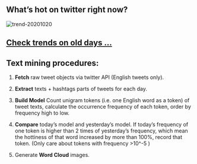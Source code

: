 ## What’s hot on twitter right now?

![trend-20201020][wordcloud]

[wordcloud]: https://raw.githubusercontent.com/xdqc/tweet-trend-everyday/master/word-cloud/trend-20201020.png?token=AF5V4P7ADR6KQBZ4CEDTNIK6AXRMU "trend-20201020"

## [Check trends on old days ...](https://github.com/xdqc/tweet-trend-everyday/tree/master/word-cloud)

## Text mining procedures:

1. **Fetch** raw tweet objects via twitter API (English tweets only).

2. **Extract** texts + hashtags parts of tweets for each day.

3. **Build Model** Count unigram tokens (i.e. one English word as a token) of tweet texts, calculate the occurrence frequency of each token, order by frequency high to low.

4. **Compare** today’s model and yesterday’s model. If today’s frequency of one token is higher than 2 times of yesterday’s frequency, which mean the hottiness of that word increased by more than 100%, record that token. (Only care about tokens with frequency >10^-5 )

5. Generate **Word Cloud** images.
